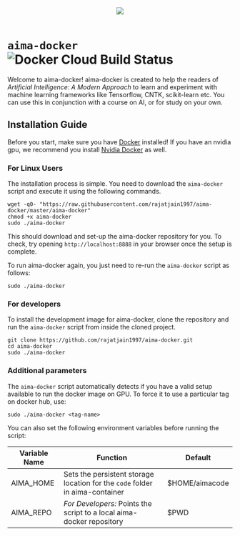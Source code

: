 <div align="center">
  <a href="http://aima.cs.berkeley.edu/"><img src="https://raw.githubusercontent.com/aimacode/aima-python/master/images/aima_logo.png"></a><br><br>
</div>

# `aima-docker` ![Docker Cloud Build Status](https://img.shields.io/docker/cloud/build/rajatjain1997/aima-docker.svg)

Welcome to aima-docker! aima-docker is created to help the readers of *Artificial Intelligence: A Modern Approach* to learn and experiment with machine learning frameworks like Tensorflow, CNTK, scikit-learn etc. You can use this in conjunction with a course on AI, or for study on your own. 

## Installation Guide

Before you start, make sure you have [Docker](https://www.docker.com) installed! If you have an nvidia gpu, we recommend you install [Nvidia Docker](https://github.com/NVIDIA/nvidia-docker) as well.

### For Linux Users

The installation process is simple. You need to download the `aima-docker` script and execute it using the following commands.

	wget -q0- "https://raw.githubusercontent.com/rajatjain1997/aima-docker/master/aima-docker"
	chmod +x aima-docker
	sudo ./aima-docker

This should download and set-up the aima-docker repository for you. To check, try opening `http://localhost:8888` in your browser once the setup is complete.

To run aima-docker again, you just need to re-run the `aima-docker` script as follows:

	sudo ./aima-docker

### For developers

To install the development image for aima-docker, clone the repository and run the `aima-docker` script from inside the cloned project.

	git clone https://github.com/rajatjain1997/aima-docker.git
	cd aima-docker
	sudo ./aima-docker

### Additional parameters

The `aima-docker` script automatically detects if you have a valid setup available to run the docker image on GPU. To force it to use a particular tag on docker hub, use:

	sudo ./aima-docker <tag-name>

You can also set the following environment variables before running the script:

Variable Name | Function | Default
--------------|----------|----------
AIMA_HOME | Sets the persistent storage location for the `code` folder in aima-container | $HOME/aimacode
AIMA_REPO | *For Developers:* Points the script to a local aima-docker repository | $PWD
